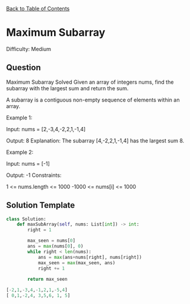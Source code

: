 [Back to Table of Contents](../../README.md)

# Maximum Subarray
Difficulty: Medium

## Question
Maximum Subarray
Solved 
Given an array of integers nums, find the subarray with the largest sum and return the sum.

A subarray is a contiguous non-empty sequence of elements within an array.

Example 1:

Input: nums = [2,-3,4,-2,2,1,-1,4]

Output: 8
Explanation: The subarray [4,-2,2,1,-1,4] has the largest sum 8.

Example 2:

Input: nums = [-1]

Output: -1
Constraints:

1 <= nums.length <= 1000
-1000 <= nums[i] <= 1000

## Solution Template
```python
class Solution:
    def maxSubArray(self, nums: List[int]) -> int:
        right = 1

        max_seen = nums[0]
        ans = max(nums[0], 0)
        while right < len(nums):
            ans = max(ans+nums[right], nums[right])
            max_seen = max(max_seen, ans)
            right += 1
        
        return max_seen

[-2,1,-3,4,-1,2,1,-5,4]
[ 0,1,-2,4, 3,5,6, 1, 5]
```
